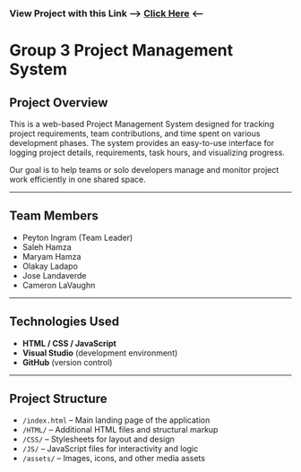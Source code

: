 ### View Project with this Link --> [Click Here](https://pingra11.github.io/Group3_ProjectManagementSystem./) <--

# Group 3 Project Management System


## Project Overview

This is a web-based Project Management System designed for tracking project requirements, team contributions, and time spent on various development phases. The system provides an easy-to-use interface for logging project details, requirements, task hours, and   visualizing progress.

Our goal is to help teams or solo developers manage and monitor project work efficiently in one shared space.

---

## Team Members
- Peyton Ingram (Team Leader)
- Saleh Hamza
- Maryam Hamza
- Olakay Ladapo
- Jose Landaverde
- Cameron LaVaughn
  
---

## Technologies Used
- **HTML / CSS / JavaScript**
- **Visual Studio** (development environment)
- **GitHub** (version control)
  
---

## Project Structure
- `/index.html` – Main landing page of the application
- `/HTML/` – Additional HTML files and structural markup
- `/CSS/` – Stylesheets for layout and design
- `/JS/` – JavaScript files for interactivity and logic
- `/assets/` – Images, icons, and other media assets
